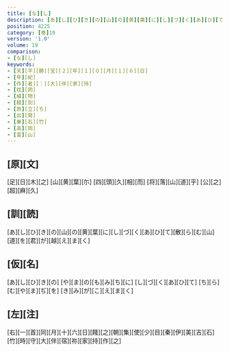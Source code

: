```yaml
---
title: [な][し]
description: [あ][し][ひ][き][の][山][の][黄][葉][に][し][づ][く][あ][ひ][て][散][ら][む][山][道][を][君][が][越][え][ま][く]
position: 4225
category: [巻]19
version: '1.0'
volume: 19
comparison:
- [な][し]
keywords:
- [天][平][勝][宝][２][年][１][０][月][１][６][日]
- [年][紀]
- [作][者][：][大][伴][家][持]
- [枕][詞]
- [植][物]
- [餞][別]
- [旅][立][ち]
- [出][発]
- [秦][石][竹]
- [高][岡]
- [富][山]
---
```


## [原][文]

[足][日][木][之] [山][黄][葉][尓] [四][頭][久][相][而] [将][落][山][道][乎] [公][之][超][麻][久]

## [訓][読]

[あ][し][ひ][き][の][山][の][黄][葉][に][し][づ][く][あ][ひ][て][散][ら][む][山][道][を][君][が][越][え][ま][く]

## [仮][名]

[あ][し][ひ][き][の] [や][ま][の][も][み][ち][に] [し][づ][く][あ][ひ][て] [ち][ら][む][や][ま][ぢ][を] [き][み][が][こ][え][ま][く]

## [左][注]

[右][一][首][同][月][十][六][日][餞][之][朝][集][使][少][目][秦][伊][美][吉][石][竹][時][守][大][伴][宿][祢][家][持][作][之]
